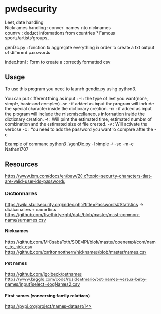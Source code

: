 # pwdsecurity

Leet, date handling   
Nicknames handling : convert names into nicknames   
country : deduct informations from countries ? Famous sports/artists/groups...   

genDic.py : function to aggregate everything in order to create a txt output of different passwords

index.html : Form to create a correctly formatted csv

## Usage

To use this program you need to launch gendic.py using python3.

You can put different thing as input : 
-l : the type of leet you want(none, simple, basic and complex)
-sc : if added as input the program will include the special character inside the dictionary creation.
-m : if added as input the program will include the miscmiscellaneous information inside the dictionary creation.
-t : Will print the estimated time, estimated number of combination and the estimated size of file created.
-v : Will activate the verbose
-c : You need to add the password you want to compare after the -c

Example of command
python3 .\genDic.py -l simple -t -sc -m -c Nathan1707

## Resources

https://www.ibm.com/docs/en/baw/20.x?topic=security-characters-that-are-valid-user-ids-passwords

### Dictionnaries 
https://wiki.skullsecurity.org/index.php?title=Passwords#Statistics -> dictionnaires + name lists   
https://github.com/fivethirtyeight/data/blob/master/most-common-name/surnames.csv   

#### Nicknames
https://github.com/MrCsabaToth/SOEMPI/blob/master/openempi/conf/name_to_nick.csv    
https://github.com/carltonnorthern/nicknames/blob/master/names.csv   

#### Pet names   
https://github.com/jgolbeck/petnames   
https://www.kaggle.com/code/residentmario/pet-names-versus-baby-names/input?select=dogNames2.csv   

#### First names (concerning family relatives)
https://pypi.org/project/names-dataset/!<>